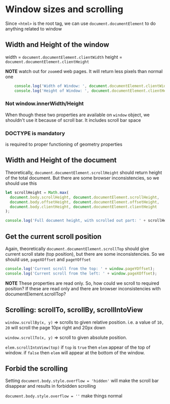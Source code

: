 # Window sizes and scrolling
Since `<html>` is the root tag, we can use `document.documentElement` to do anything related to window 

## Width and Height of the window

width = `document.documentElement.clientWidth`
height = `document.documentElement.clientHeight`

**NOTE** watch out for `zoom`ed web pages. It will return less pixels than normal one

```js
    console.log('Width of Window: ', document.documentElement.clientWidth)
    console.log('Height of Window: ', document.documentElement.clientHeight)
```

### Not window.innerWidth/Height
When though these two properties are available on `window` object, we shouldn't use it because of scroll bar. It includes scroll bar space

### DOCTYPE is mandatory
<!doctype html> is required to proper functioning of geometry properties

## Width and Height of the document
Theoretically, `document.documentElement.scrollHeight` should return height of the total document. But there are some browser inconsistencies, so we should use this

```js
let scrollHeight = Math.max(
  document.body.scrollHeight, document.documentElement.scrollHeight,
  document.body.offsetHeight, document.documentElement.offsetHeight,
  document.body.clientHeight, document.documentElement.clientHeight
);

console.log('Full document height, with scrolled out part: ' + scrollHeight);
```

## Get the current scroll position
Again, theoretically `document.documentElement.scrollTop` should give current scroll state (top position), but there are some inconsistencies. So we should use, `pageXOffset` and `pageYOffset`

```js
console.log('Current scroll from the top: ' + window.pageYOffset);
console.log('Current scroll from the left: ' + window.pageXOffset);
```

**NOTE** These properties are read only. So, how could we scroll to required position? If these are read only and there are browser inconsistencies with documentElement.scrollTop?


## Scrolling: scrollTo, scrollBy, scrollIntoView
`window.scrollBy(x, y)` => scrolls to given relative position. i.e. a value of `10, 20` will scroll the page 10px right and 20px down

`window.scrollTo(x, y)` => scroll to given absolute position.

`elem.scrollIntoView(top)` if `top` is `true` then `elem` appear of the top of window. if `false` then `elem` will appear at the bottom of the window.

## Forbid the scrolling

Setting `document.body.style.overflow = 'hidden'` will make the scroll bar disappear and results in forbidden scrolling

`document.body.style.overflow = ''` make things normal